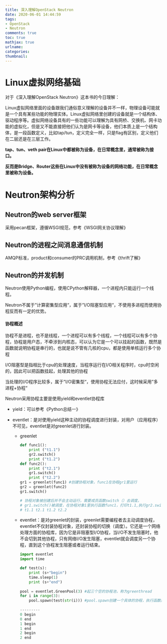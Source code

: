 ```yaml
---
title: 深入理解OpenStack Neutron
date: 2020-06-01 14:44:59
tags: 
- OpenStack 
- Neutron
comments: true
toc: true
mathjax: true
urlname:
categories:
thumbnail:
---
```


# Linux虚拟网络基础

对于《深入理解OpenStack Neutron》这本书的今日理解：

Linux虚拟网络里面的设备跟我们通俗意义理解的设备并不一样，物理设备可能就是一个具有某些功能的物理实体。Linux虚拟网络里创建的设备就是一个结构体、驱动程序等。虚拟网络设备具有的一些功能可以理解为具有网桥、交换机、网卡功能的虚拟化，但是又不能直接把他们认为是网卡等设备，他们本质上是一个结构体，是一段函数定义，比如tap/tun，定义完全一样，只是flag有区别，定义他们在二层还是在三层工作。

**tap、tun、veth pair在Linux中都被称为设备，在日常概念里，通常被称为接口。**

**反而是Bridge、Router这些在Linux中没有被称为设备的网络功能，在日常概念里被称为设备。**

# Neutron架构分析

## Neutron的web server框架

采用pecan框架，遵循WSGI规范，参考《WSGI网关协议理解》

## Neutron的进程之间消息通信机制

AMQP标准，product和consumer的PRC调用机制，参考《thrift了解》

## Neutron的并发机制

Neutron使用Python编程，使用CPython解释器，一个进程内只能运行一个线程。

Neutron不属于”计算密集型应用“，属于”I/O阻塞型应用“，不使用多进程而使用协程反而有一定的优势。

#### 协程概述

协程不是进程，也不是线程，一个进程可以有多个线程，一个线程可以有多个协程，协程是用户态，不牵涉到内核态，可以认为它是一个可以挂起的函数，既然是函数就说明协程是串行的，也就是说不管有几核的cpu，都是使用单核运行多个协程

I/O阻塞型是指相比于cpu的处理速度，当程序运行在I/O相关程序时，cpu时空闲的，因此可以把函数挂起，处理其他的协程

当处理的I/O程序比较多，属于”I/O密集型“，使用协程无法应付，这时候采用”多进程+协程“

Neutron采用协程主要是使用yield和eventlet协程库

- yield：可以参考《Python总结一》

- eventlet：是对使用yield这种主动的协程调度进行封装，对用户（应用程序）不可见，eventlet是对greenlet进行封装。

  - greenlet

    ```python
    def func1():
        print ("t1.1")
        gr2.switch()
        print ("t1.2")
    def func2():
        print ("t2.1")
        gr1.switch()
        print ("t2.2")
    gr1 = greenlet(func1) #创建协程对象，func1在协程gr1里运行
    gr2 = greenlet(func2)
    gr1.switch()
    
    # 协程对象被创建后并不会主动运行，需要成员函数switch（）去调度。
    # gr1.switch()被调度，在协程对象1里执行函数func1，打印t1.1,执行gr2.switch()，func1被挂起，执行协程对象2里的func2，打印t2.1，在执行gr1.switch()，func1被调度，继续被挂起的地方执行，打印t1.2，执行完毕执行被挂起的协程对象gr2，打印t2.2，因此最终输出结果：
    # t1.1 t2.1 t1.2 t2.2
    ```

  - eventlet：是对greenlet的封装，greenlet需要编程者去主动调度协程，eventlet不仅封装协程对象，还封装协程的切换（调度）。它还是一个网络处理方面的协程库，因为它是非阻塞型I/O协程，当I/O不发生阻塞时，他不会切到其他协程，只有网络I/O发生阻塞，eventlet就会调度另一个协程，直到这个协程发生阻塞或者运行结束。

    ```python
    import eventlet
    import time 
    
    def test(s):
        print (s+"begin")
        time.sleep(1)
        print (s+"end")
        
    pool = eventlet.GreenPool(3) #起三个空的协程池，称为greenthread
    for i in range(3):
        pool.spawn(test(str(i))) #pool.spawn创建一个具体的协程，执行函数是test
        
    ---------
    0 begin
    0 end
    1 begin
    1 end
    2 begin
    2 end
    ```

    

    

    

